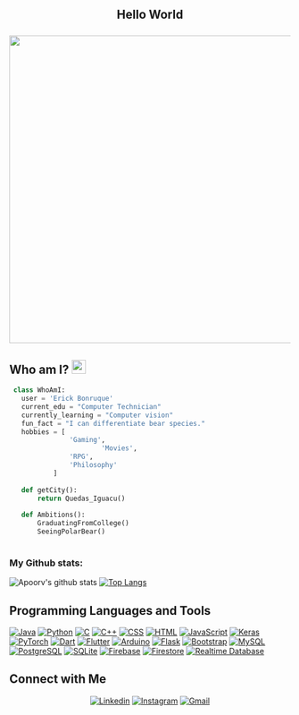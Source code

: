 <div align="center">
<h2> Hello World
<br>
<br>
<img src="https://user-images.githubusercontent.com/74038190/212284158-e840e285-664b-44d7-b79b-e264b5e54825.gif" width="550">
</h2>
</div>

<div>
<h2> Who am I? <img src="https://cultofthepartyparrot.com/parrots/hd/mustacheparrot.gif" width="25" height="25"/></h2>
</div>

 ```python
  class WhoAmI:
    user = 'Erick Bonruque'
	current_edu = "Computer Technician"
    currently_learning = "Computer vision"
    fun_fact = "I can differentiate bear species."
	hobbies = [
				'Gaming',
                		'Movies',
			 	'RPG',
				'Philosophy'
			]
	
	def getCity():
		return Quedas_Iguacu()
	
	def Ambitions():
		GraduatingFromCollege()
		SeeingPolarBear()
	
 ```


### My Github stats:
![Apoorv's github stats](https://github-readme-stats.vercel.app/api?username=ErickBonruque&show_icons=true&title_color=ffc857&icon_color=8ac926&text_color=daf7dc&bg_color=151515&hide=["stars"])
[![Top Langs](https://github-readme-stats.vercel.app/api/top-langs/?username=ErickBonruque&layout=compact&text_color=daf7dc&bg_color=151515)](https://github.com/anuraghazra/github-readme-stats)

## Programming Languages and Tools

<p>
    <a href="#"><img alt="Java" src="https://img.shields.io/badge/Java%20-%23ED8B00.svg?logo=java&logoColor=white"></a>
    <a href="#"><img alt="Python" src="https://img.shields.io/badge/Python%20-%2314354C.svg?logo=python&logoColor=white"></a>
    <a href="#"><img alt="C" src="https://img.shields.io/badge/c%20-%232370ED.svg?logo=c&logoColor=white"></a>
    <a href="#"><img alt="C++" src="https://img.shields.io/badge/C++%20-%2300599C.svg?logo=c%2B%2B&logoColor=white"></a>
    <a href="#"><img alt="CSS" src="https://img.shields.io/badge/CSS%20-%231572B6.svg?logo=css3&logoColor=white"></a>
    <a href="#"><img alt="HTML" src="https://img.shields.io/badge/HTML%20-%23E34F26.svg?logo=html5&logoColor=white"></a>
    <a href="#"><img alt="JavaScript" src="https://img.shields.io/badge/JavaScript%20-%23F7DF1E.svg?logo=javascript&logoColor=black"></a>
    <a href="#"><img alt="Keras" src="https://img.shields.io/badge/Keras%20-%23D00000.svg?logo=keras&logoColor=white"></a>
    <a href="#"><img alt="PyTorch" src="https://img.shields.io/badge/PyTorch%20-%23EE4C2C.svg?logo=pytorch&logoColor=white"></a>
    <a href="#"><img alt="Dart" src="https://img.shields.io/badge/Dart%20-%230175C2.svg?logo=dart&logoColor=white"></a>
    <a href="#"><img alt="Flutter" src="https://img.shields.io/badge/Flutter%20-%2302569B.svg?logo=flutter&logoColor=white"></a>
    <a href="#"><img alt="Arduino" src="https://img.shields.io/badge/Arduino%20-%2300979D.svg?logo=arduino&logoColor=white"></a>
    <a href="#"><img alt="Flask" src="https://img.shields.io/badge/Flask%20-%23000.svg?logo=flask&logoColor=white"></a>
    <a href="#"><img alt="Bootstrap" src="https://img.shields.io/badge/Bootstrap%20-%23563D7C.svg?logo=bootstrap&logoColor=white"></a>
    <a href="#"><img alt="MySQL" src="https://img.shields.io/badge/MySQL%20-%234479A1.svg?logo=mysql&logoColor=white"></a>
    <a href="#"><img alt="PostgreSQL" src="https://img.shields.io/badge/PostgreSQL%20-%23336791.svg?logo=postgresql&logoColor=white"></a>
    <a href="#"><img alt="SQLite" src="https://img.shields.io/badge/SQLite%20-%23003B57.svg?logo=sqlite&logoColor=white"></a>
    <a href="#"><img alt="Firebase" src="https://img.shields.io/badge/Firebase%20-%23FFCA28.svg?logo=firebase&logoColor=white"></a>
    <a href="#"><img alt="Firestore" src="https://img.shields.io/badge/Firestore%20-%23FFCA28.svg?logo=firebase&logoColor=white"></a>
    <a href="#"><img alt="Realtime Database" src="https://img.shields.io/badge/Realtime%20Database%20-%23FFCA28.svg?logo=firebase&logoColor=white"></a>
</p>

## Connect with Me


<p align="center">
  <a href="www.linkedin.com/in/erick-bonruque-56852b25b"><img alt="Linkedin" title="Jaydeep Yadav Linkedin" src="https://img.shields.io/badge/LinkedIn-0077B5?style=for-the-badge&logo=linkedin&logoColor=white"></a>
  <a href="https://www.instagram.com/erick_bonruque/"><img alt="Instagram" title="Jaydeep Yadav Instagram" src="https://img.shields.io/badge/Instagram-E4405F?style=for-the-badge&logo=instagram&logoColor=white"></a>
    <a href="bonruqueruck@gmail.com"><img alt="Gmail" title="Jaydeep Yadav Gmail" src="https://img.shields.io/badge/Gmail-D14836?style=for-the-badge&logo=gmail&logoColor=white"></a>
 </p>
